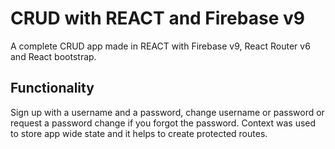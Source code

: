 # CRUD with REACT and Firebase v9

A complete CRUD app made in REACT with Firebase v9, React Router v6 and React bootstrap.

## Functionality

Sign up with a username and a password, change username or password or request a password change if you forgot the password.
Context was used to store app wide state and it helps to create protected routes.
